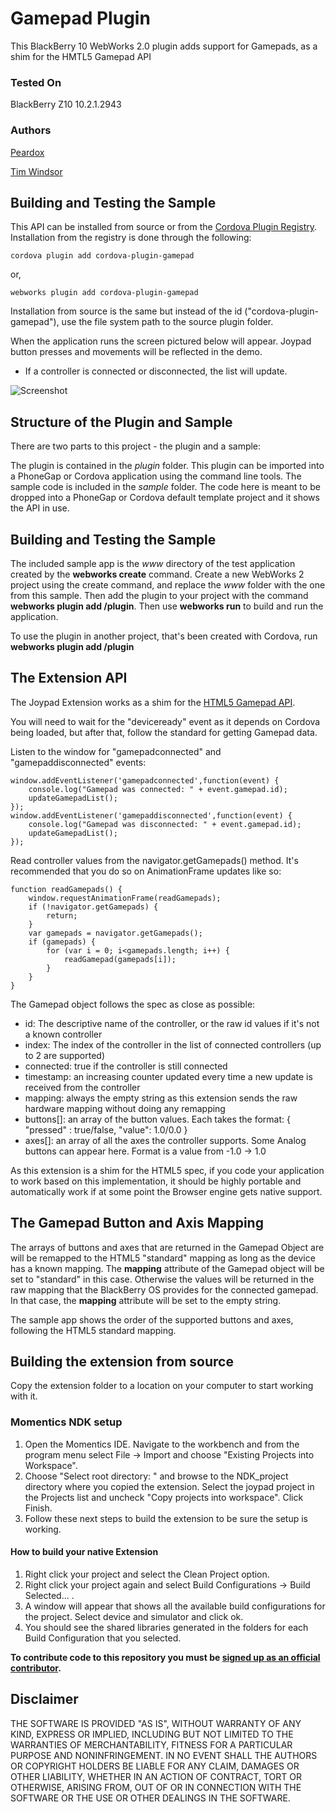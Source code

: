 Gamepad Plugin
==============

This BlackBerry 10 WebWorks 2.0 plugin adds support for Gamepads, as a shim for the HMTL5 Gamepad API

### Tested On

BlackBerry Z10 10.2.1.2943

### Authors

[Peardox](http://supportforums.blackberry.com/t5/user/viewprofilepage/user-id/325249)

[Tim Windsor](https://github.com/timwindsor)

## Building and Testing the Sample

This API can be installed from source or from the [Cordova Plugin Registry](http://plugins.cordova.io/). Installation from the registry is done through the following:

	cordova plugin add cordova-plugin-gamepad

or,
	
	webworks plugin add cordova-plugin-gamepad

Installation from source is the same but instead of the id ("cordova-plugin-gamepad"), use the file system path to the source plugin folder.

When the application runs the screen pictured below will appear. Joypad button presses and movements will be reflected in the demo.

* If a controller is connected or disconnected, the list will update.

![Screenshot](joypad.png)

## Structure of the Plugin and Sample

There are two parts to this project - the plugin and a sample:

The plugin is contained in the _plugin_ folder. This plugin can be imported into a PhoneGap or Cordova application using the command line tools.
The sample code is included in the _sample_ folder. The code here is meant to be dropped into a PhoneGap or Cordova default template project and it shows the API in use.


## Building and Testing the Sample

The included sample app is the _www_ directory of the test application created by the __webworks create__ command. Create a new WebWorks 2 project using the create command, and replace the _www_ folder with the one from this sample. Then add the plugin to your project with the command __webworks plugin add <path to the Gamepad folder>/plugin__. Then use __webworks run__ to build and run the application.

To use the plugin in another project, that's been created with Cordova, run __webworks plugin add <path to the Gamepad folder>/plugin__

## The Extension API
The Joypad Extension works as a shim for the [HTML5 Gamepad API](http://www.w3.org/TR/2014/WD-gamepad-20140225/).

You will need to wait for the "deviceready" event as it depends on Cordova being loaded, but after that, follow the standard for getting Gamepad data.

Listen to the window for "gamepadconnected" and "gamepaddisconnected" events:

```
window.addEventListener('gamepadconnected',function(event) {
	console.log("Gamepad was connected: " + event.gamepad.id);
	updateGamepadList();
});
window.addEventListener('gamepaddisconnected',function(event) {
	console.log("Gamepad was disconnected: " + event.gamepad.id);
	updateGamepadList();
});

```

Read controller values from the navigator.getGamepads() method. It's recommended that you do so on AnimationFrame updates like so:

```
function readGamepads() {
	window.requestAnimationFrame(readGamepads);
	if (!navigator.getGamepads) {
		return;
	}
	var gamepads = navigator.getGamepads();
	if (gamepads) {
		for (var i = 0; i<gamepads.length; i++) {
			readGamepad(gamepads[i]);
		}
	}
}
```

The Gamepad object follows the spec as close as possible:

* id: The descriptive name of the controller, or the raw id values if it's not a known controller
* index: The index of the controller in the list of connected controllers (up to 2 are supported)
* connected: true if the controller is still connected
* timestamp: an increasing counter updated every time a new update is received from the controller
* mapping: always the empty string as this extension sends the raw hardware mapping without doing any remapping
* buttons[]: an array of the button values. Each takes the format: { "pressed" : true/false, "value": 1.0/0.0 }
* axes[]: an array of all the axes the controller supports. Some Analog buttons can appear here. Format is a value from -1.0 -> 1.0

As this extension is a shim for the HTML5 spec, if you code your application to work based on this implementation, it should be highly portable and automatically work if at some point the Browser engine gets native support.

## The Gamepad Button and Axis Mapping

The arrays of buttons and axes that are returned in the Gamepad Object are will be remapped to the HTML5 "standard" mapping as long as the device has a known mapping. The __mapping__ attribute of the Gamepad object will be set to "standard" in this case. Otherwise the values will be returned in the raw mapping that the BlackBerry OS provides for the connected gamepad. In that case, the __mapping__ attribute will be set to the empty string.

The sample app shows the order of the supported buttons and axes, following the HTML5 standard mapping.

## Building the extension from source

Copy the extension folder to a location on your computer to start working with it.

### Momentics NDK setup

1. Open the Momentics IDE. Navigate to the workbench and from the program menu
select File -> Import and choose "Existing Projects into Workspace".
2. Choose "Select root directory: " and browse to the NDK_project directory where you copied the extension. Select the joypad project in the Projects list and uncheck "Copy projects into workspace". Click Finish.
3. Follow these next steps to build the extension to be sure the setup is working.

#### How to build your native Extension</a>

1. Right click your project and select the Clean Project option.
2. Right click your project again and select Build Configurations -> Build Selected... .
3. A window will appear that shows all the available build configurations
for the project. Select device and simulator and click ok.
4. You should see the shared libraries generated in the folders for each Build Configuration that you selected.



**To contribute code to this repository you must be [signed up as an official contributor](http://blackberry.github.com/howToContribute.html).**

## Disclaimer

THE SOFTWARE IS PROVIDED "AS IS", WITHOUT WARRANTY OF ANY KIND, EXPRESS OR IMPLIED, INCLUDING BUT NOT LIMITED TO THE WARRANTIES OF MERCHANTABILITY, FITNESS FOR A PARTICULAR PURPOSE AND NONINFRINGEMENT. IN NO EVENT SHALL THE AUTHORS OR COPYRIGHT HOLDERS BE LIABLE FOR ANY CLAIM, DAMAGES OR OTHER LIABILITY, WHETHER IN AN ACTION OF CONTRACT, TORT OR OTHERWISE, ARISING FROM, OUT OF OR IN CONNECTION WITH THE SOFTWARE OR THE USE OR OTHER DEALINGS IN THE SOFTWARE.
